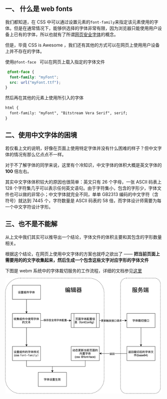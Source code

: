 ## 一、 什么是 web fonts 

我们都知道，在 CSS 中可以通过设置元素的`font-family`来指定该元素使用的字体。但是在通常情况下，能够供选择的字体非常有限，因为浏览器只能使用用户设备上已有的字体，所以也就有了所谓[网页安全字体](https://developer.mozilla.org/zh-CN/docs/Learn/CSS/Styling_text/Fundamentals#web_safe_font)的概念。

但是，毕竟 CSS is Awesome ，我们还有其他的方式可以在网页上使用用户设备上并不存在的字体。

使用`@font-face ` 可以在网页上载入指定的字体文件


``` css
 @font-face {
  font-family: "myFont";
  src: url("myFont.ttf");
}
``` 

然后再在其他的元素上使用所引入的字体

``` htm
html {
  font-family: "myFont", "Bitstream Vera Serif", serif;
}
``` 

## 二、使用中文字体的困境 

若仅看上文的说明，好像在页面上使用特定字体并没有什么困难的样子？但中文字体的情况有那么亿点点不一样。

对于不了解字体的同学来说，这里有个冷知识，中文字体的体积大概是英文字体的 **100** 倍左右。

其实中文字体体积较大的原因也很简单：英文只有 26 个字母，一张 ASCII 码表上 128 个字符集几乎可以表示任何英文语句。由于字符集小，包含的字形少，字体文件也可以做的非常小；中文字体就完全不同，单单 GB2313 编码的中文字符（含符号）就达到 7445 个，字符数量是 ASCII 码表的 58 倍，而字体设计师需要为每一个中文字符设计字形。

## 三、也不是不能解

从上文中我们其实可以推导出一个结论，字体文件的体积主要和其包含的字形数量相关。

根据这个结论，在网页上使用中文字体的方案也就呼之欲出了 —— **把当前页面上需要用的的文字收集起来，然后生成一个包含这些文字对应字形的字体文件**

下图是 webm 系统中的字体裁切服务的工作流程，详细的文档参见[这里](前端字体漫谈/字体裁切功能项目产出.md)

![/imgs/2f1481b198161de64616fd131f814c33_MD5.png](../imgs/2f1481b198161de64616fd131f814c33_MD5.png)





